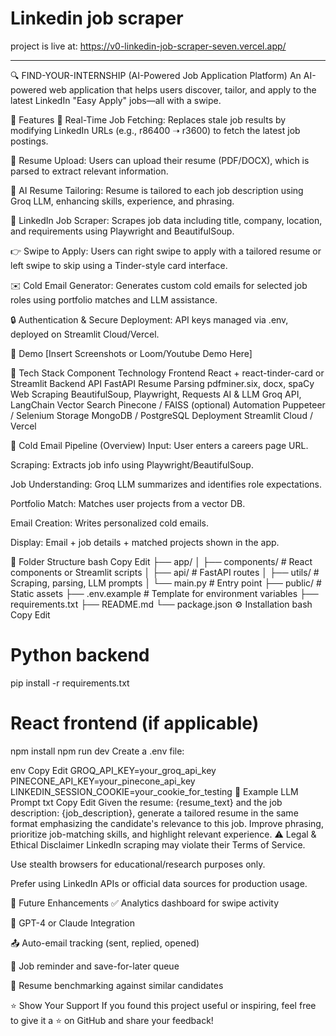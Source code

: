# Linkedin job scraper

project is live at:
https://v0-linkedin-job-scraper-seven.vercel.app/

---
🔍 FIND-YOUR-INTERNSHIP (AI-Powered Job Application Platform)
An AI-powered web application that helps users discover, tailor, and apply to the latest LinkedIn "Easy Apply" jobs—all with a swipe.

🚀 Features
🔄 Real-Time Job Fetching: Replaces stale job results by modifying LinkedIn URLs (e.g., r86400 ➝ r3600) to fetch the latest job postings.

📄 Resume Upload: Users can upload their resume (PDF/DOCX), which is parsed to extract relevant information.

🧠 AI Resume Tailoring: Resume is tailored to each job description using Groq LLM, enhancing skills, experience, and phrasing.

💼 LinkedIn Job Scraper: Scrapes job data including title, company, location, and requirements using Playwright and BeautifulSoup.

👉 Swipe to Apply: Users can right swipe to apply with a tailored resume or left swipe to skip using a Tinder-style card interface.

✉️ Cold Email Generator: Generates custom cold emails for selected job roles using portfolio matches and LLM assistance.

🔒 Authentication & Secure Deployment: API keys managed via .env, deployed on Streamlit Cloud/Vercel.

📸 Demo
[Insert Screenshots or Loom/Youtube Demo Here]

🧱 Tech Stack
Component	Technology
Frontend	React + react-tinder-card or Streamlit
Backend API	FastAPI
Resume Parsing	pdfminer.six, docx, spaCy
Web Scraping	BeautifulSoup, Playwright, Requests
AI & LLM	Groq API, LangChain
Vector Search	Pinecone / FAISS (optional)
Automation	Puppeteer / Selenium
Storage	MongoDB / PostgreSQL
Deployment	Streamlit Cloud / Vercel

🧪 Cold Email Pipeline (Overview)
Input: User enters a careers page URL.

Scraping: Extracts job info using Playwright/BeautifulSoup.

Job Understanding: Groq LLM summarizes and identifies role expectations.

Portfolio Match: Matches user projects from a vector DB.

Email Creation: Writes personalized cold emails.

Display: Email + job details + matched projects shown in the app.

📂 Folder Structure
bash
Copy
Edit
├── app/
│   ├── components/         # React components or Streamlit scripts
│   ├── api/                # FastAPI routes
│   ├── utils/              # Scraping, parsing, LLM prompts
│   └── main.py             # Entry point
├── public/                 # Static assets
├── .env.example            # Template for environment variables
├── requirements.txt
├── README.md
└── package.json
⚙️ Installation
bash
Copy
Edit


# Python backend
pip install -r requirements.txt

# React frontend (if applicable)
npm install
npm run dev
Create a .env file:

env
Copy
Edit
GROQ_API_KEY=your_groq_api_key
PINECONE_API_KEY=your_pinecone_api_key
LINKEDIN_SESSION_COOKIE=your_cookie_for_testing
🧪 Example LLM Prompt
txt
Copy
Edit
Given the resume: {resume_text} and the job description: {job_description}, generate a tailored resume in the same format emphasizing the candidate's relevance to this job. Improve phrasing, prioritize job-matching skills, and highlight relevant experience.
⚠️ Legal & Ethical Disclaimer
LinkedIn scraping may violate their Terms of Service.

Use stealth browsers for educational/research purposes only.

Prefer using LinkedIn APIs or official data sources for production usage.

📌 Future Enhancements
✅ Analytics dashboard for swipe activity

🧠 GPT-4 or Claude Integration

📤 Auto-email tracking (sent, replied, opened)

📆 Job reminder and save-for-later queue

🧬 Resume benchmarking against similar candidates


⭐️ Show Your Support
If you found this project useful or inspiring, feel free to give it a ⭐ on GitHub and share your feedback!

